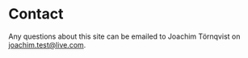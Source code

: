 Contact
==============================================

Any questions about this site can be emailed to Joachim Törnqvist on joachim.test@live.com.
